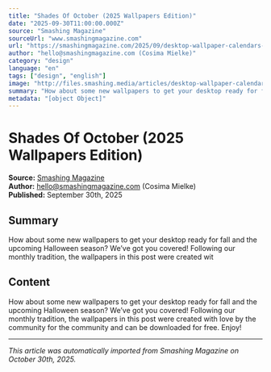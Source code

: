 ```yaml
---
title: "Shades Of October (2025 Wallpapers Edition)"
date: "2025-09-30T11:00:00.000Z"
source: "Smashing Magazine"
sourceUrl: "www.smashingmagazine.com"
url: "https://smashingmagazine.com/2025/09/desktop-wallpaper-calendars-october-2025/"
author: "hello@smashingmagazine.com (Cosima Mielke)"
category: "design"
language: "en"
tags: ["design", "english"]
image: "http://files.smashing.media/articles/desktop-wallpaper-calendars-october-2025/oct-25-midnight-mischief-preview-opt.png"
summary: "How about some new wallpapers to get your desktop ready for fall and the upcoming Halloween season? We’ve got you covered! Following our monthly tradition, the wallpapers in this post were created wit"
metadata: "[object Object]"
---
```


# Shades Of October (2025 Wallpapers Edition)

**Source:** [Smashing Magazine](https://smashingmagazine.com/2025/09/desktop-wallpaper-calendars-october-2025/)  
**Author:** hello@smashingmagazine.com (Cosima Mielke)  
**Published:** September 30th, 2025  

## Summary

How about some new wallpapers to get your desktop ready for fall and the upcoming Halloween season? We’ve got you covered! Following our monthly tradition, the wallpapers in this post were created wit

## Content

How about some new wallpapers to get your desktop ready for fall and the upcoming Halloween season? We’ve got you covered! Following our monthly tradition, the wallpapers in this post were created with love by the community for the community and can be downloaded for free. Enjoy!

---

*This article was automatically imported from Smashing Magazine on October 30th, 2025.*
